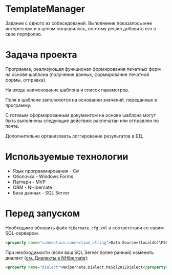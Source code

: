 # TemplateManager
Задание с одного из собеседований. Выполнение показалось мне интересным и в целом понравилось, поэтому решил добавить его в свое портфолио.
# Задача проекта
Программа, реализующая функционал формирования печатных форм на основе шаблона (получение данных, формирование печатной формы, отправка).

На входе наименование шаблона и список параметров.

Поля в шаблоне заполняются на основании значений, переданных в программу.

С готовым сформированным документом на основе шаблона могут быть выполнены следующие действия: распечатан или отправлен по почте.

Дополнительно организовать логгирование результатов в БД.
# Используемые технологии
* Язык программирования - C#
* Оболочка - Windows Forms
* Паттерн - MVP
* ORM - NHibernate
* База данных - SQL Server
# Перед запуском
Необходимо обновить файл `hibernate.cfg.xml` в соответствии со своим SQL-сервером.
```xml
<property name="connection.connection_string">Data Source=(localdb)\MSSQLLocalDB;Initial Catalog=TemplateManager;Integrated Security=True;Connect Timeout=30;Encrypt=False;TrustServerCertificate=False;ApplicationIntent=ReadWrite;MultiSubnetFailover=False</property>
```
При необходимости (если ваш SQL Server более ранний) изменить диалект ([см. Диалекты в NHibernate](https://nhibernate.info/doc/nh/en/index.html#configuration-optional-dialects)):
```xml
<property name="dialect">NHibernate.Dialect.MsSql2012Dialect</property>
```
